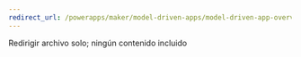 ```yaml
---
redirect_url: /powerapps/maker/model-driven-apps/model-driven-app-overview
---
```

Redirigir archivo solo; ningún contenido incluido